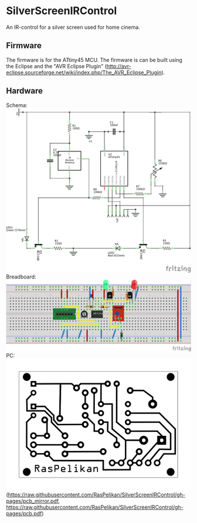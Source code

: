 # SilverScreenIRControl
An IR-control for a silver screen used for home cinema.

## Firmware
The firmware is for the ATtiny45 MCU. The firmware is can be built using the Eclipse and the "AVR Eclipse Plugin" (http://avr-eclipse.sourceforge.net/wiki/index.php/The_AVR_Eclipse_Plugin).

## Hardware
Schema:
![schema](https://raw.githubusercontent.com/RasPelikan/SilverScreenIRControl/gh-pages/schema.png)
Breadboard:
![breadboard](https://raw.githubusercontent.com/RasPelikan/SilverScreenIRControl/gh-pages/breadboard.png)
PC:
![PCB](https://raw.githubusercontent.com/RasPelikan/SilverScreenIRControl/gh-pages/pcb.png)
(https://raw.githubusercontent.com/RasPelikan/SilverScreenIRControl/gh-pages/pcb_mirror.pdf, https://raw.githubusercontent.com/RasPelikan/SilverScreenIRControl/gh-pages/pcb.pdf)

